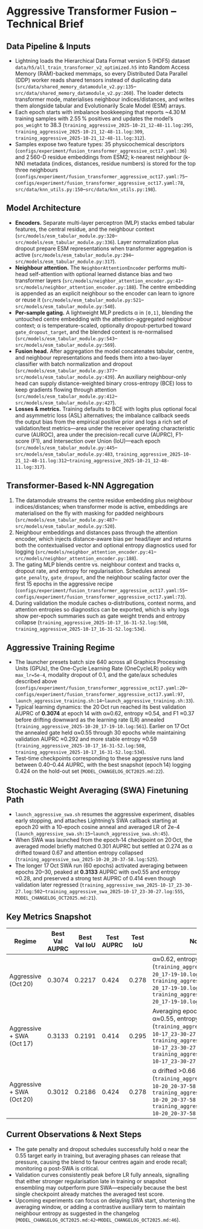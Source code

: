 # Aggressive Transformer Fusion – Technical Brief

## Data Pipeline & Inputs
- Lightning loads the Hierarchical Data Format version 5 (HDF5) dataset `data/h5/all_train_transformer_v2_optimized.h5` into Random Access Memory (RAM)-backed memmaps, so every Distributed Data Parallel (DDP) worker reads shared tensors instead of duplicating data (`src/data/shared_memory_datamodule_v2.py:135`–`src/data/shared_memory_datamodule_v2.py:260`). The loader detects transformer mode, materialises neighbour indices/distances, and writes them alongside tabular and Evolutionarily Scale Model (ESM) arrays.
- Each epoch starts with imbalance bookkeeping that reports ~4.30 M training samples with 2.55 % positives and updates the model’s `pos_weight` to 38.3 (`training_aggressive_2025-10-21_12-48-11.log:295`, `training_aggressive_2025-10-21_12-48-11.log:309`, `training_aggressive_2025-10-21_12-48-11.log:312`).
- Samples expose two feature types: 35 physicochemical descriptors (`configs/experiment/fusion_transformer_aggressive_oct17.yaml:36`) and 2 560-D residue embeddings from ESM2; k-nearest neighbour (k-NN) metadata (indices, distances, residue numbers) is stored for the top three neighbours (`configs/experiment/fusion_transformer_aggressive_oct17.yaml:75`–`configs/experiment/fusion_transformer_aggressive_oct17.yaml:78`, `src/data/knn_utils.py:150`–`src/data/knn_utils.py:198`).

## Model Architecture
- **Encoders.** Separate multi-layer perceptron (MLP) stacks embed tabular features, the central residue, and the neighbour context (`src/models/esm_tabular_module.py:320`–`src/models/esm_tabular_module.py:336`). Layer normalization plus dropout prepare ESM representations when transformer aggregation is active (`src/models/esm_tabular_module.py:294`–`src/models/esm_tabular_module.py:317`).
- **Neighbour attention.** The `NeighborAttentionEncoder` performs multi-head self-attention with optional learned distance bias and two transformer layers (`src/models/neighbor_attention_encoder.py:41`–`src/models/neighbor_attention_encoder.py:188`). The centre embedding is appended as an explicit neighbour so the encoder can learn to ignore or reuse it (`src/models/esm_tabular_module.py:521`–`src/models/esm_tabular_module.py:540`).
- **Per-sample gating.** A lightweight MLP predicts α in `[0,1]`, blending the untouched centre embedding with the attention-aggregated neighbour context; α is temperature-scaled, optionally dropout-perturbed toward `gate_dropout_target`, and the blended context is re-normalised (`src/models/esm_tabular_module.py:543`–`src/models/esm_tabular_module.py:569`).
- **Fusion head.** After aggregation the model concatenates tabular, centre, and neighbour representations and feeds them into a two-layer classifier with batch normalization and dropout (`src/models/esm_tabular_module.py:377`–`src/models/esm_tabular_module.py:439`). An auxiliary neighbour-only head can supply distance-weighted binary cross-entropy (BCE) loss to keep gradients flowing through attention (`src/models/esm_tabular_module.py:412`–`src/models/esm_tabular_module.py:427`).
- **Losses & metrics.** Training defaults to BCE with logits plus optional focal and asymmetric loss (ASL) alternatives; the imbalance callback seeds the output bias from the empirical positive prior and logs a rich set of validation/test metrics—area under the receiver operating characteristic curve (AUROC), area under the precision-recall curve (AUPRC), F1-score (F1), and Intersection over Union (IoU)—each epoch (`src/models/esm_tabular_module.py:445`–`src/models/esm_tabular_module.py:483`, `training_aggressive_2025-10-21_12-48-11.log:312`–`training_aggressive_2025-10-21_12-48-11.log:317`).

## Transformer-Based k-NN Aggregation
1. The datamodule streams the centre residue embedding plus neighbour indices/distances; when transformer mode is active, embeddings are materialised on the fly with masking for padded neighbours (`src/models/esm_tabular_module.py:487`–`src/models/esm_tabular_module.py:520`).
2. Neighbour embeddings and distances pass through the attention encoder, which injects distance-aware bias per head/layer and returns both the contextualised vector and optional entropy diagnostics used for logging (`src/models/neighbor_attention_encoder.py:41`–`src/models/neighbor_attention_encoder.py:188`).
3. The gating MLP blends centre vs. neighbour context and tracks α, dropout rate, and entropy for regularisation. Schedules anneal `gate_penalty`, `gate_dropout`, and the neighbour scaling factor over the first 15 epochs in the aggressive recipe (`configs/experiment/fusion_transformer_aggressive_oct17.yaml:55`–`configs/experiment/fusion_transformer_aggressive_oct17.yaml:73`).
4. During validation the module caches α-distributions, context norms, and attention entropies so diagnostics can be exported, which is why logs show per-epoch summaries such as gate weight trends and entropy collapse (`training_aggressive_2025-10-17_16-31-52.log:508`, `training_aggressive_2025-10-17_16-31-52.log:534`).

## Aggressive Training Regime
- The launcher presets batch size 640 across all Graphics Processing Units (GPUs), the One-Cycle Learning Rate (OneCycleLR) policy with `max_lr=5e-4`, modality dropout of 0.1, and the gate/aux schedules described above (`configs/experiment/fusion_transformer_aggressive_oct17.yaml:20`–`configs/experiment/fusion_transformer_aggressive_oct17.yaml:97`, `launch_aggressive_training.sh:14`–`launch_aggressive_training.sh:33`).
- Typical learning dynamics: the 20 Oct run reached its best validation AUPRC of **0.3074** at epoch 14 with α≈0.62, entropy ≈0.54, and F1 ≈0.37 before drifting downward as the learning rate (LR) annealed (`training_aggressive_2025-10-20_17-19-10.log:561`). Earlier on 17 Oct the annealed gate held α≈0.55 through 30 epochs while maintaining validation AUPRC ≈0.292 and more stable entropy ≈0.59 (`training_aggressive_2025-10-17_16-31-52.log:508`, `training_aggressive_2025-10-17_16-31-52.log:534`).
- Test-time checkpoints corresponding to these aggressive runs land between 0.40–0.44 AUPRC, with the best snapshot (epoch 14) logging 0.424 on the hold-out set (`MODEL_CHANGELOG_OCT2025.md:22`).

## Stochastic Weight Averaging (SWA) Finetuning Path
- `launch_aggressive_swa.sh` resumes the aggressive experiment, disables early stopping, and attaches Lightning’s SWA callback starting at epoch 20 with a 10-epoch cosine anneal and averaged LR of 2e-4 (`launch_aggressive_swa.sh:15`–`launch_aggressive_swa.sh:45`).
- When SWA was launched from the epoch‑14 checkpoint on 20 Oct, the averaged model briefly matched 0.301 AUPRC but settled at 0.274 as α drifted toward 0.67 and attention entropy collapsed (`training_aggressive_swa_2025-10-20_20-37-58.log:525`).
- The longer 17 Oct SWA run (60 epochs) activated averaging between epochs 20–30, peaked at **0.3133** AUPRC with α≈0.55 and entropy ≈0.28, and preserved a strong test AUPRC of 0.414 even though validation later regressed (`training_aggressive_swa_2025-10-17_23-30-27.log:502`–`training_aggressive_swa_2025-10-17_23-30-27.log:555`, `MODEL_CHANGELOG_OCT2025.md:21`).

## Key Metrics Snapshot
| Regime | Best Val AUPRC | Best Val IoU | Test AUPRC | Test IoU | Notes |
|-------|----------------|--------------|------------|----------|-------|
| Aggressive (Oct 20) | 0.3074 | 0.2217 | 0.424 | 0.278 | α≈0.62, entropy 0.54 at peak (`training_aggressive_2025-10-20_17-19-10.log:561`, `training_aggressive_2025-10-20_17-19-10.log:784`, `training_aggressive_2025-10-20_17-19-10.log:650`) |
| Aggressive + SWA (Oct 17) | 0.3133 | 0.2191 | 0.414 | 0.295 | Averaging epoch 20–30, α≈0.55, entropy 0.28 (`training_aggressive_swa_2025-10-17_23-30-27.log:555`, `training_aggressive_swa_2025-10-17_23-30-27.log:803`, `training_aggressive_swa_2025-10-17_23-30-27.log:669`) |
| Aggressive + SWA (Oct 20) | 0.3012 | 0.2186 | 0.424 | 0.278 | α drifted >0.66 post-averaging (`training_aggressive_swa_2025-10-20_20-37-58.log:525`, `training_aggressive_swa_2025-10-20_20-37-58.log:750`, `training_aggressive_swa_2025-10-20_20-37-58.log:616`) |

## Current Observations & Next Steps
- The gate penalty and dropout schedules successfully hold α near the 0.55 target early in training, but averaging phases can release that pressure, causing the blend to favour centres again and erode recall; monitoring α post-SWA is critical.
- Validation curves consistently peak before LR fully anneals, signalling that either stronger regularisation late in training or snapshot ensembling may outperform pure SWA—especially because the best single checkpoint already matches the averaged test score.
- Upcoming experiments can focus on delaying SWA start, shortening the averaging window, or adding a contrastive auxiliary term to maintain neighbour entropy as suggested in the changelog (`MODEL_CHANGELOG_OCT2025.md:42`–`MODEL_CHANGELOG_OCT2025.md:46`).
